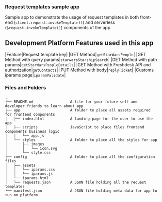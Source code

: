 ### Request templates sample app
Sample app to demonstrate the usage of request templates in both front-end (`client.request.invokeTemplate()`) and serverless (`$request.invokeTemplate()`) components of the app.

## Development Platform Features used in this app
|Feature|Request template key|
|GET Method|`getStarWarsPeople`|
|GET Method with query params|`starwarsStarshipSearch`|
|GET Method with path params|`getStarWarsPeopleDetails`|
|GET Method with Freshdesk API and authorization|`getContacts`|
|PUT Method with body|`replyTicket`|
|Customs iparams page|`iparamValidate`|

### Files and Folders
    .
    ├── README.md                 A file for your future self and developer friends to learn about app
    ├── app                       A folder to place all assets required for frontend components
    │   ├── index.html            A landing page for the user to use the app
    │   ├── scripts               JavaScript to place files frontend components business logic
    │   │   └── app.js
    │   └── styles                A folder to place all the styles for app
    │       ├── images
    │       │   └── icon.svg
    │       └── style.css
    ├── config                    A folder to place all the configuration files
    │   ├── assets               
    │   │   └── iparams.css
    │   │   └── iparams.js
    │   └── iparams.html
    │   └── requests.json         A JSON file holding all the request templates
    └── manifest.json             A JSON file holding meta data for app to run on platform
